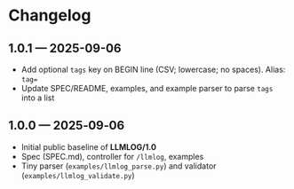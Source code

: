 # Changelog

## 1.0.1 — 2025-09-06
- Add optional `tags` key on BEGIN line (CSV; lowercase; no spaces). Alias: `tag=`
- Update SPEC/README, examples, and example parser to parse `tags` into a list

## 1.0.0 — 2025‑09‑06
- Initial public baseline of **LLMLOG/1.0**
- Spec (SPEC.md), controller for `/llmlog`, examples
- Tiny parser (`examples/llmlog_parse.py`) and validator (`examples/llmlog_validate.py`)
